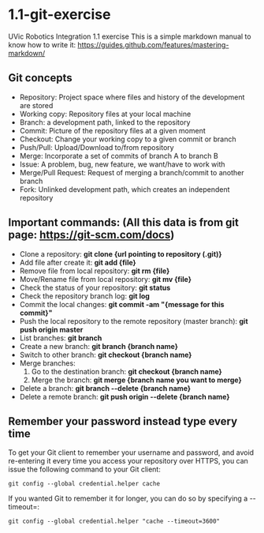 # 1.1-git-exercise
UVic Robotics Integration 1.1 exercise
This is a simple markdown manual to know how to write it: https://guides.github.com/features/mastering-markdown/

## Git concepts
* Repository: Project space where files and history of the development are stored
* Working copy: Repository files at your local machine
* Branch: a development path, linked to the repository
* Commit: Picture of the repository files at a given moment
* Checkout: Change your working copy to a given commit or branch
* Push/Pull: Upload/Download to/from repository
* Merge: Incorporate a set of commits of branch A to branch B
* Issue: A problem, bug, new feature, we want/have to work with
* Merge/Pull Request: Request of merging a branch/commit to another branch
* Fork: Unlinked development path, which creates an independent repository

## Important commands: (All this data is from git page: https://git-scm.com/docs)
* Clone a repository: **git clone {url pointing to repository (.git)}**
* Add file after create it: **git add {file}**
* Remove file from local repository: **git rm {file}**
* Move/Rename file from local repository: **git mv {file}**
* Check the status of your repository: **git status**
* Check the repository branch log: **git log**
* Commit the local changes: **git commit -am "{message for this commit}"**
* Push the local repository to the remote repository (master branch): **git push origin master**
* List branches: **git branch**
* Create a new branch: **git branch {branch name}**
* Switch to other branch: **git checkout {branch name}**
* Merge branches:
    1. Go to the destination branch: **git checkout {branch name}**
    1. Merge the branch: **git merge {branch name you want to merge}**
* Delete a branch: **git branch --delete {branch name}**
* Delete a remote branch: **git push origin --delete {branch name}**

## Remember your password instead type every time
To get your Git client to remember your username and password, and avoid re-entering it every time you access your repository over HTTPS, you can issue the following command to your Git client:
```
git config --global credential.helper cache
```
If you wanted Git to remember it for longer, you can do so by specifying a --timeout=:
```
git config --global credential.helper "cache --timeout=3600"
